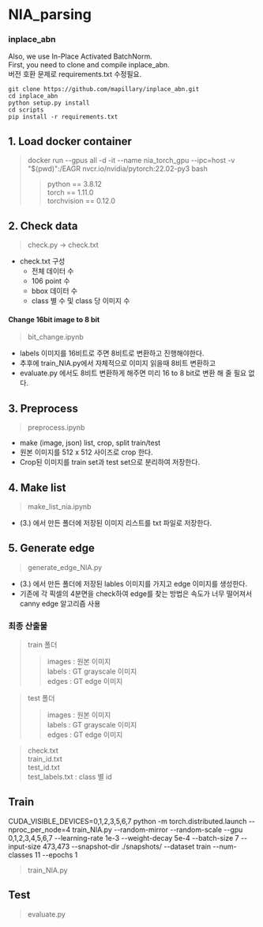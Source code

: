 # NIA_parsing
### inplace_abn
Also, we use In-Place Activated BatchNorm.   
First, you need to clone and compile inplace_abn.   
버전 호환 문제로 requirements.txt 수정필요.

```
git clone https://github.com/mapillary/inplace_abn.git
cd inplace_abn
python setup.py install
cd scripts
pip install -r requirements.txt
```
   
## 1. Load docker container
>docker run --gpus all -d -it --name nia_torch_gpu --ipc=host -v "$(pwd)":/EAGR nvcr.io/nvidia/pytorch:22.02-py3 bash   
>>python == 3.8.12   
torch == 1.11.0   
torchvision == 0.12.0
  
## 2. Check data
>check.py -> check.txt
- check.txt 구성
  - 전체 데이터 수
  - 106 point 수
  - bbox 데이터 수
  - class 별 수 및 class 당 이미지 수
  
#### Change 16bit image to 8 bit
> bit_change.ipynb
- labels 이미지를 16비트로 주면 8비트로 변환하고 진행해야한다.
- 추후에 train_NIA.py에서 자체적으로 이미지 읽을때 8비트 변환하고
- evaluate.py 에서도 8비트 변환하게 해주면 미리 16 to 8 bit로 변환 해 줄 필요 없다.

## 3. Preprocess 
> preprocess.ipynb
- make (image, json) list, crop, split train/test
- 원본 이미지를 512 x 512 사이즈로 crop 한다.
- Crop된 이미지를 train set과 test set으로 분리하여 저장한다.

## 4. Make list
> make_list_nia.ipynb
- (3.) 에서 만든 폴더에 저장된 이미지 리스트를 txt 파일로 저장한다.

## 5. Generate edge
> generate_edge_NIA.py
- (3.) 에서 만든 폴더에 저장된 lables 이미지를 가지고 edge 이미지를 생성한다.
- 기존에 각 픽셀의 4분면을 check하여 edge를 찾는 방법은 속도가 너무 떨어져서 canny edge 알고리즘 사용   
### 최종 산출물
>train 폴더
>> images : 원본 이미지   
>> labels : GT grayscale 이미지   
>> edges : GT edge 이미지   

>test 폴더
>> images : 원본 이미지   
>> labels : GT grayscale 이미지   
>> edges : GT edge 이미지  

>check.txt   
train_id.txt   
test_id.txt   
test_labels.txt : class 별 id   

## Train
CUDA_VISIBLE_DEVICES=0,1,2,3,5,6,7 python -m torch.distributed.launch --nproc_per_node=4 train_NIA.py --random-mirror --random-scale --gpu 0,1,2,3,4,5,6,7 --learning-rate 1e-3 --weight-decay 5e-4 --batch-size 7 --input-size 473,473 --snapshot-dir ./snapshots/ --dataset train --num-classes 11 --epochs 1
> train_NIA.py   

## Test
> evaluate.py
